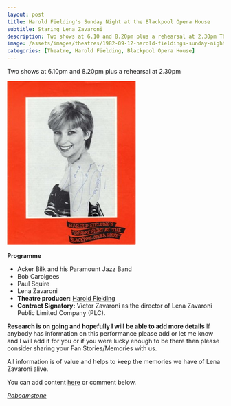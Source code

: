 ```yaml
---
layout: post
title: Harold Fielding's Sunday Night at the Blackpool Opera House
subtitle: Staring Lena Zavaroni
description: Two shows at 6.10 and 8.20pm plus a rehearsal at 2.30pm The Contract for the show was signed by Victor Zavaroni.
image: /assets/images/theatres/1982-09-12-harold-fieldings-sunday-night-at-the-blackpool-opera-house-200x200.png
categories: [Theatre, Harold Fielding, Blackpool Opera House]
---
```


Two shows at 6.10pm and 8.20pm plus a rehearsal at 2.30pm

![](/assets/images/theatres/1982-09-12-harold-fieldings-sunday-night-at-the-blackpool-opera-house.jpg)

**Programme**
* Acker Bilk and his Paramount Jazz Band
* Bob Carolgees
* Paul Squire
* Lena Zavaroni
* **Theatre producer:** [Harold Fielding](/biography/harold-fielding)
* **Contract Signatory:** Victor Zavaroni as the director of Lena Zavaroni Public Limited Company (PLC).

**Research is on going and hopefully I will be able to add more details**
If anybody has information on this performance please add or let me know and I will add it for you or if you were lucky enough to be there then please consider sharing your Fan Stories/Memories with us.
>
All information is of value and helps to keep the memories we have of Lena Zavaroni alive.
>
You can add content [here](https://github.com/FanzOfLenaZavaroni/fanzoflenazavaroni.github.io) or comment below.

<cite>[Robcamstone](https://m.me/fanzoflenazavaroni)</cite>
